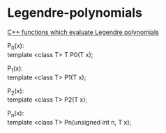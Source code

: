 Legendre-polynomials
====================

<a href="http://www.storage-b.com/math-numerical-analysis/18">C++ functions which evaluate Legendre polynomials</a>

P<sub>0</sub>(x):<br />
  template &lt;class T&gt; T P0(T x);

P<sub>1</sub>(x):<br />
  template &lt;class T&gt; P1(T x);

P<sub>2</sub>(x):<br />
  template &lt;class T&gt; P2(T x);

P<sub>n</sub>(x):<br />
  template &lt;class T&gt; Pn(unsigned int n, T x);
